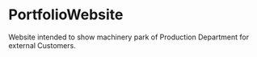 # PortfolioWebsite

Website intended to show machinery park of Production Department for external Customers.
